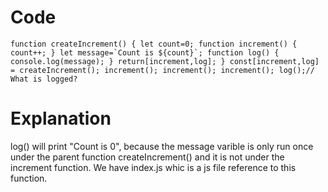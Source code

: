 Code
====

``function createIncrement() { let count=0; function increment() { count++; } let message=`Count is ${count}`; function log() { console.log(message); } return[increment,log]; } const[increment,log] = createIncrement(); increment(); increment(); increment(); log();// What is logged?``

Explanation
===========

log() will print "Count is 0", because the message varible is only run once under the parent function createIncrement() and it is not under the increment function. We have index.js whic is a js file reference to this function.